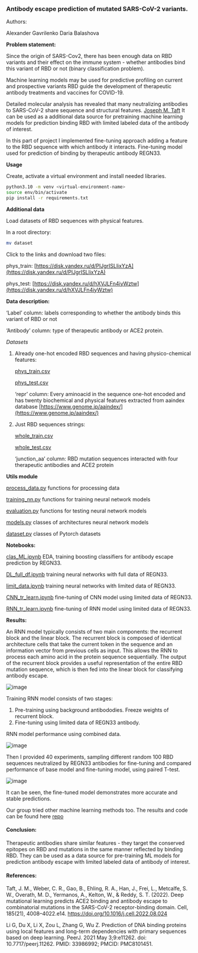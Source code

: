 ### Antibody escape prediction of mutated SARS-CoV-2 variants.
Authors:

Alexander Gavrilenko
Daria Balashova

**Problem statement:**

Since the origin of SARS-Cov2, there has been enough data on RBD variants and their effect on the immune system - whether antibodies bind this variant of RBD or not (binary classification problem).

Machine learning models may be used for predictive profiling on current and prospective variants RBD guide the development of therapeutic antibody treatments and vaccines for COVID-19.

Detailed molecular analysis has revealed that many neutralizing antibodies to SARS-CoV-2 share sequence and structural features. [Joseph M. Taft](https://www.sciencedirect.com/science/article/pii/S0092867422011199?via%3Dihub) It can be used as a additional data source for pretraining machine learning models for prediction binding RBD with limited labeled data of the antibody of interest. 

In this part of project I implemented fine-tuning approach adding a feature to the RBD sequence with which antibody it interacts. Fine-tuning model used for prediction of binding by therapeutic antibody REGN33.

**Usage**

Create, activate a virtual environment and install needed libraries.

```bash
python3.10 -m venv <virtual-environment-name>
source env/bin/activate
pip install -r requirements.txt
```

**Additional data** 

Load datasets of RBD sequences with physical features.

In a root directory:

```bash
mv dataset
```

Click to the links and download two files:

phys_train: [https://disk.yandex.ru/d/PlJgrISLlixYzA](https://disk.yandex.ru/d/PlJgrISLlixYzA)

phys_test: [https://disk.yandex.ru/d/hXVJLFn4iyWztw](https://disk.yandex.ru/d/hXVJLFn4iyWztw)

**Data description:**

 ‘Label’ column: labels corresponding to whether the antibody binds this variant of RBD or not

 ‘Antibody’ column: type of therapeutic antibody or ACE2 protein.

  *Datasets*
1. Already one-hot encoded RBD sequences and having physico-chemical features:

   [phys_train.csv](./dataset/phys_train.csv)
  
   [phys_test.csv](./dataset/phys_test.csv)
  
   ‘repr’ column: Every aminoacid in the sequence one-hot encoded and has twenty biochemical and physical features extracted from aaindex         database  [https://www.genome.jp/aaindex/](https://www.genome.jp/aaindex/)

2. Just RBD sequences strings:

   [whole_train.csv](./dataset/whole_train.csv)
   
   [whole_test.csv](./dataset/whole_test.csv)
   
   ‘junction_aa’ column: RBD mutation sequences interacted with four therapeutic antibodies and ACE2 protein

**Utils module**


[process_data.py](./utils/process_data.py) functions for processing data

[training_nn.py](./utils/training_nn.py) functions for training neural network models

[evaluation.py](./utils/evaluation.py) functions for testing neural network models

[models.py](./utils/models.py) classes of architectures neural network models

[dataset.py](./utils/dataset.py) classes of Pytorch datasets

**Notebooks:**

[clas_ML.ipynb](./notebooks/clas_ML.ipynb) EDA, training boosting classifiers for antibody escape prediction by REGN33.

[DL_full_df.ipynb](./notebooks/DL_full_df.ipynb) training neural networks with full data of REGN33.

[limit_data.ipynb](./notebooks/limit_data.ipynb) training neural networks with limited data of REGN33.

[CNN_tr_learn.ipynb](./notebooks/CNN_tr_learn.ipynb) fine-tuning of CNN model using limited data of REGN33.

[RNN_tr_learn.ipynb](./notebooks/RNN_tr_learn.ipynb) fine-tuning of RNN model using limited data of REGN33. 

**Results:**

An RNN model typically consists of two main components: the recurrent block and the linear block.
The recurrent block is composed of identical architecture cells that take the current token in the sequence and an information vector from previous cells as input. This allows the RNN to process each amino acid in the protein sequence sequentially. The output of the recurrent block provides a useful representation of the entire RBD mutation sequence, which is then fed into the linear block for classifying antibody escape.

![image](https://github.com/GavrilenkoA/ML_mutational_learning/assets/92908421/c49e34b6-6d58-49d5-be58-638f0b49347a)



Training RNN model consists of two stages:
1. Pre-training using background antibododies. Freeze weights of recurrent block.
2. Fine-tuning using limited data of REGN33 antibody.

RNN model performance using combined data.


![image](https://github.com/GavrilenkoA/ML_mutational_learning/assets/92908421/a9dee58e-127f-4e87-afcf-511fc40ff9cf)



Then I provided 40 experiments, sampling different random 100 RBD sequences neutralized by REGN33 antibodies for fine-tuning and compared performance of base model and fine-tuning model, using paired T-test.

![image](https://github.com/GavrilenkoA/ML_mutational_learning/assets/92908421/8344ce73-e615-4f85-91b9-c0924f836953)

It can be seen, the fine-tuned model demonstrates more accurate and stable predictions.

Our group tried other machine learning methods too. The results and code can be found here [repo](https://github.com/grigorievaekaterina/BI_antibodies_project/tree/main)

#### Conclusion: 
Therapeutic antibodies share similar features - they target the conserved epitopes on RBD and mutations in the same manner reflected by binding RBD.
They can be used as a data source for pre-training ML models for prediction antibody escape with limited labeled data of antibody of interest.

#### References:
Taft, J. M., Weber, C. R., Gao, B., Ehling, R. A., Han, J., Frei, L., Metcalfe, S. W., Overath, M. D., Yermanos, A., Kelton, W., & Reddy, S. T. (2022). Deep mutational learning predicts ACE2 binding and antibody escape to combinatorial mutations in the SARS-CoV-2 receptor-binding domain. Cell, 185(21), 4008–4022.e14. https://doi.org/10.1016/j.cell.2022.08.024

Li G, Du X, Li X, Zou L, Zhang G, Wu Z. Prediction of DNA binding proteins using local features and long-term dependencies with primary sequences based on deep learning. PeerJ. 2021 May 3;9:e11262. doi: 10.7717/peerj.11262. PMID: 33986992; PMCID: PMC8101451.
